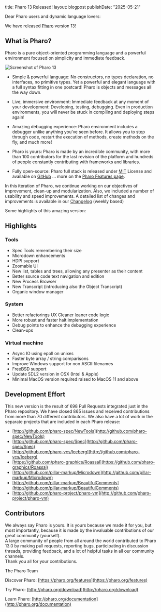title: Pharo 13 Released!
layout: blogpost
publishDate: "2025-05-21"

Dear Pharo users and dynamic language lovers: 

We have released [Pharo](https://pharo.org/) version 13!

## What is Pharo?

Pharo is a pure object-oriented programming language and a powerful environment focused on simplicity and immediate feedback.

![Screenshot of Pharo 13](/news/Pharo13.png)

- Simple & powerful language: No constructors, no types declaration, no interfaces, no primitive types. Yet a powerful and elegant language with a full syntax fitting in one postcard! Pharo is objects and messages all the way down.

- Live, immersive environment: Immediate feedback at any moment of your development: Developing, testing, debugging. Even in production environments, you will never be stuck in compiling and deploying steps again!

- Amazing debugging experience: Pharo environment includes a debugger unlike anything you've seen before. It allows you to step through code, restart the execution of methods, create methods on the fly, and much more!

- Pharo is yours: Pharo is made by an incredible community, with more than 100 contributors for the last revision of the platform and hundreds of people constantly contributing with frameworks and libraries.

- Fully open-source: Pharo full stack is released under [MIT](https://opensource.org/licenses/MIT) License and available on [GitHub](https://github.com/pharo-project/pharo)
... more on the [Pharo Features page](http://www.pharo.org/features).

In this iteration of Pharo, we continue working on our objectives of improvement, clean-up and modularization.
Also, we included a number of usability and speed improvements. 
A detailed list of changes and improvements is available in our [Changelog](https://github.com/pharo-project/pharo-changelogs/tree/master/weekly) (weekly based)  

Some highlights of this amazing version:

## Highlights

### Tools
- Spec Tools remembering their size
- Microdown enhancements
- HDPI support 
- Zoomable UI 
- New list, tables and trees, allowing any presenter as their content
- Better source code text navigation and edition
- New Process Browser
- New Transcript (introducing also the Object Transcript)
- Organic window manager 

### System 
- Better refactorings UX Cleaner leaner code logic
- More robust and faster halt implementation
- Debug points to enhance the debugging experience
- Clean-ups
   
### Virtual machine
- Async IO using epoll on unixes
- Faster byte array / string comparisons
- Improve Windows support for non ASCII filenames
- FreeBSD support
- Update SDL2 version in OSX (Intel & Apple)
- Minimal MacOS version required raised to MacOS 11 and above

## Development Effort

This new version is the result of 698 Pull Requests integrated just in the Pharo repository. 
We have closed 865 issues and received contributions from more than 70 different contributors.
We also have a lot of work in the separate projects that are included in each Pharo release:

- [http://github.com/pharo-spec/NewTools](http://github.com/pharo-spec/NewTools)
- [http://github.com/pharo-spec/Spec](http://github.com/pharo-spec/Spec)
- [http://github.com/pharo-vcs/Iceberg](http://github.com/pharo-vcs/Iceberg)
- [https://github.com/pharo-graphics/Roassal](https://github.com/pharo-graphics/Roassal)
- [http://github.com/pillar-markup/Microdown](http://github.com/pillar-markup/Microdown)
- [http://github.com/pillar-markup/BeautifulComments](http://github.com/pillar-markup/BeautifulComments)
- [http://github.com/pharo-project/pharo-vm](http://github.com/pharo-project/pharo-vm)

## Contributors
We always say Pharo is yours. It is yours because we made it for you, but most importantly, because it is made by the invaluable contributions of our great community (yourself).  
A large community of people from all around the world contributed to Pharo 13.0 by making pull requests, reporting bugs, participating in discussion threads, providing feedback, and a lot of helpful tasks in all our community channels.  
Thank you all for your contributions.


The Pharo Team

Discover Pharo: [https://pharo.org/features](https://pharo.org/features)

Try Pharo: [http://pharo.org/download](http://pharo.org/download)

Learn Pharo: [http://pharo.org/documentation](http://pharo.org/documentation)